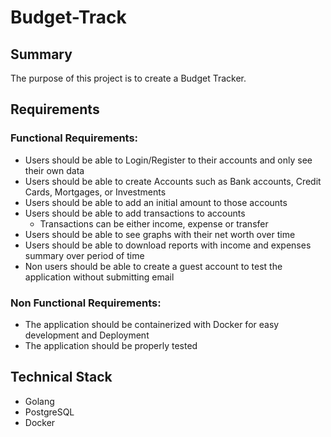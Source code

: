 # Budget-Track

## Summary

The purpose of this project is to create a Budget Tracker.

## Requirements

### Functional Requirements:

- Users should be able to Login/Register to their accounts and only see their own data
- Users should be able to create Accounts such as Bank accounts, Credit Cards, Mortgages, or Investments
- Users should be able to add an initial amount to those accounts
- Users should be able to add transactions to accounts
    - Transactions can be either income, expense or transfer
- Users should be able to see graphs with their net worth over time
- Users should be able to download reports with income and expenses summary over period of time
- Non users should be able to create a guest account to test the application without submitting email

### Non Functional Requirements:

- The application should be containerized with Docker for easy development and Deployment
- The application should be properly tested

## Technical Stack

- Golang
- PostgreSQL
- Docker

